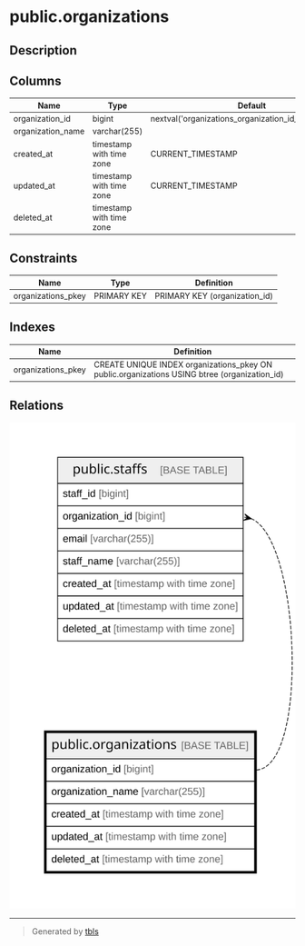 # public.organizations

## Description

## Columns

| Name              | Type                     | Default                                                | Nullable | Children                          | Parents | Comment |
| ----------------- | ------------------------ | ------------------------------------------------------ | -------- | --------------------------------- | ------- | ------- |
| organization_id   | bigint                   | nextval('organizations_organization_id_seq'::regclass) | false    | [public.staffs](public.staffs.md) |         |         |
| organization_name | varchar(255)             |                                                        | false    |                                   |         |         |
| created_at        | timestamp with time zone | CURRENT_TIMESTAMP                                      | false    |                                   |         |         |
| updated_at        | timestamp with time zone | CURRENT_TIMESTAMP                                      | false    |                                   |         |         |
| deleted_at        | timestamp with time zone |                                                        | true     |                                   |         |         |

## Constraints

| Name               | Type        | Definition                    |
| ------------------ | ----------- | ----------------------------- |
| organizations_pkey | PRIMARY KEY | PRIMARY KEY (organization_id) |

## Indexes

| Name               | Definition                                                                                   |
| ------------------ | -------------------------------------------------------------------------------------------- |
| organizations_pkey | CREATE UNIQUE INDEX organizations_pkey ON public.organizations USING btree (organization_id) |

## Relations

![er](public.organizations.svg)

---

> Generated by [tbls](https://github.com/k1LoW/tbls)
